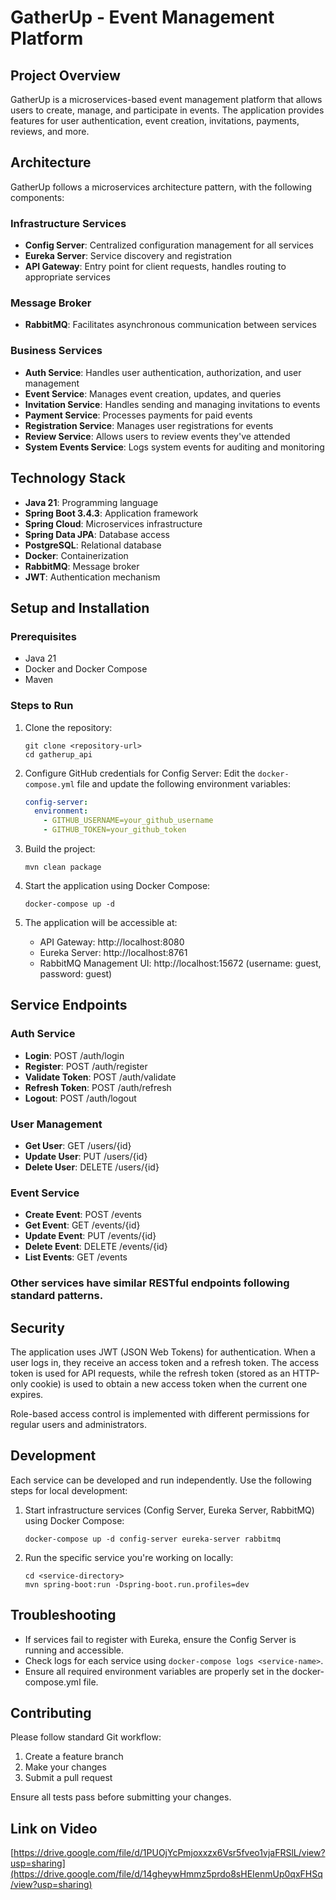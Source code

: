 # GatherUp - Event Management Platform

## Project Overview
GatherUp is a microservices-based event management platform that allows users to create, manage, and participate in events. The application provides features for user authentication, event creation, invitations, payments, reviews, and more.

## Architecture
GatherUp follows a microservices architecture pattern, with the following components:

### Infrastructure Services
- **Config Server**: Centralized configuration management for all services
- **Eureka Server**: Service discovery and registration
- **API Gateway**: Entry point for client requests, handles routing to appropriate services

### Message Broker
- **RabbitMQ**: Facilitates asynchronous communication between services

### Business Services
- **Auth Service**: Handles user authentication, authorization, and user management
- **Event Service**: Manages event creation, updates, and queries
- **Invitation Service**: Handles sending and managing invitations to events
- **Payment Service**: Processes payments for paid events
- **Registration Service**: Manages user registrations for events
- **Review Service**: Allows users to review events they've attended
- **System Events Service**: Logs system events for auditing and monitoring

## Technology Stack
- **Java 21**: Programming language
- **Spring Boot 3.4.3**: Application framework
- **Spring Cloud**: Microservices infrastructure
- **Spring Data JPA**: Database access
- **PostgreSQL**: Relational database
- **Docker**: Containerization
- **RabbitMQ**: Message broker
- **JWT**: Authentication mechanism

## Setup and Installation

### Prerequisites
- Java 21
- Docker and Docker Compose
- Maven

### Steps to Run
1. Clone the repository:
   ```
   git clone <repository-url>
   cd gatherup_api
   ```

2. Configure GitHub credentials for Config Server:
   Edit the `docker-compose.yml` file and update the following environment variables:
   ```yaml
   config-server:
     environment:
       - GITHUB_USERNAME=your_github_username
       - GITHUB_TOKEN=your_github_token
   ```

3. Build the project:
   ```
   mvn clean package
   ```

4. Start the application using Docker Compose:
   ```
   docker-compose up -d
   ```

5. The application will be accessible at:
   - API Gateway: http://localhost:8080
   - Eureka Server: http://localhost:8761
   - RabbitMQ Management UI: http://localhost:15672 (username: guest, password: guest)

## Service Endpoints

### Auth Service
- **Login**: POST /auth/login
- **Register**: POST /auth/register
- **Validate Token**: POST /auth/validate
- **Refresh Token**: POST /auth/refresh
- **Logout**: POST /auth/logout

### User Management
- **Get User**: GET /users/{id}
- **Update User**: PUT /users/{id}
- **Delete User**: DELETE /users/{id}

### Event Service
- **Create Event**: POST /events
- **Get Event**: GET /events/{id}
- **Update Event**: PUT /events/{id}
- **Delete Event**: DELETE /events/{id}
- **List Events**: GET /events

### Other services have similar RESTful endpoints following standard patterns.

## Security
The application uses JWT (JSON Web Tokens) for authentication. When a user logs in, they receive an access token and a refresh token. The access token is used for API requests, while the refresh token (stored as an HTTP-only cookie) is used to obtain a new access token when the current one expires.

Role-based access control is implemented with different permissions for regular users and administrators.

## Development
Each service can be developed and run independently. Use the following steps for local development:

1. Start infrastructure services (Config Server, Eureka Server, RabbitMQ) using Docker Compose:
   ```
   docker-compose up -d config-server eureka-server rabbitmq
   ```

2. Run the specific service you're working on locally:
   ```
   cd <service-directory>
   mvn spring-boot:run -Dspring-boot.run.profiles=dev
   ```

## Troubleshooting
- If services fail to register with Eureka, ensure the Config Server is running and accessible.
- Check logs for each service using `docker-compose logs <service-name>`.
- Ensure all required environment variables are properly set in the docker-compose.yml file.

## Contributing
Please follow standard Git workflow:
1. Create a feature branch
2. Make your changes
3. Submit a pull request

Ensure all tests pass before submitting your changes.

## Link on Video

[https://drive.google.com/file/d/1PUOjYcPmjoxxzx6Vsr5fveo1vjaFRSlL/view?usp=sharing](https://drive.google.com/file/d/14gheywHmmz5prdo8sHEIenmUp0qxFHSq/view?usp=sharing)
